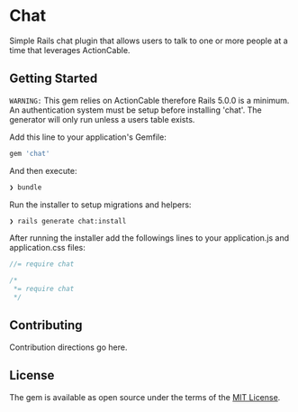 # Chat
Simple Rails chat plugin that allows users to talk to one or more people at a time that leverages ActionCable.

## Getting Started
`WARNING:` This gem relies on ActionCable therefore Rails 5.0.0 is a minimum. An authentication system must be setup before installing 'chat'. The generator will only run unless a users table exists.


Add this line to your application's Gemfile:

```ruby
gem 'chat'
```

And then execute:
```bash
❯ bundle
```

Run the installer to setup migrations and helpers:
```bash
❯ rails generate chat:install
```

After running the installer add the followings lines to your application.js and application.css files:

```javascript
//= require chat
```

```css
/*
 *= require chat
 */
```


## Contributing
Contribution directions go here.

## License
The gem is available as open source under the terms of the [MIT License](http://opensource.org/licenses/MIT).
